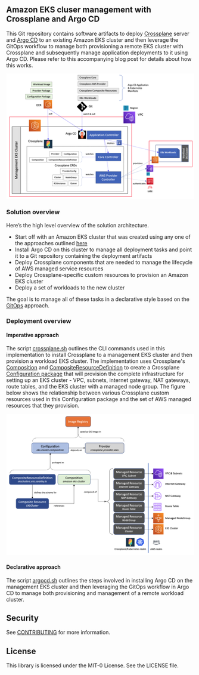 ## Amazon EKS cluser management with Crossplane and Argo CD

This Git repository contains software artifacts to deploy [Crossplane](https://crossplane.io/) server and [Argo CD](https://argoproj.github.io/argo-cd/) to an existing Amazon EKS cluster and then leverage the GitOps workflow to manage both provisioning a remote EKS cluster with Crossplane and subsequently manage application deployments to it using Argo CD. Please refer to this accompanying blog post for details about how this works.

<img class="wp-image-1960 size-full" src="images/Deployment-Architecture.png" alt="Deployment architecture"/>

### Solution overview

Here’s the high level overview of the solution architecture. 
- Start off with an Amazon EKS cluster that was created using any one of the approaches outlined [here](https://docs.aws.amazon.com/eks/latest/userguide/create-cluster.html)
- Install Argo CD on this cluster to manage all deployment tasks and point it to a Git repository containing the deployment artifacts
- Deploy Crossplane components that are needed to manage the lifecycle of AWS managed service resources  
- Deploy Crossplane-specific custom resources to provision an Amazon EKS cluster  
- Deploy a set of workloads to the new cluster  

The goal is to manage all of these tasks in a declarative style based on the [GitOps](https://www.weave.works/blog/what-is-gitops-really) approach.

### Deployment overview

#### Imperative approach
The script [crossplane.sh](https://github.com/aws-samples/eks-gitops-crossplane-argocd/blob/main/crossplane.sh) outlines the CLI commands used in this implementation to install Crossplane to a management EKS cluster and then provision a workload EKS cluster. The implementation uses Crossplane's [Composition](https://crossplane.io/docs/v1.4/concepts/composition.html)  and [CompositeResourceDefinition](https://crossplane.io/docs/v1.4/concepts/composition.html) to create a Crossplane [Configuration package](https://crossplane.io/docs/v1.4/concepts/packages.html#configuration-packages) that will provision the complete infrastructure for setting up an EKS cluster - VPC, subnets, internet gateway, NAT gateways, route tables, and the EKS cluster with a managed node group. The figure below shows the relationship between various Crossplane custom resources used in this Configuration package and the set of AWS managed resources that they provision.

<img class="wp-image-1960 size-full" src="images/Component-Relationship.png" alt="Component Relationship"/>

#### Declarative approach
The script [argocd.sh](https://github.com/aws-samples/eks-gitops-crossplane-argocd/blob/main/argocd.sh) outlines the steps involved in installing Argo CD on the management EKS cluster and then leveraging the GitOps workflow in Argo CD to manage both provisioning and management of a remote workload cluster.

## Security
See [CONTRIBUTING](CONTRIBUTING.md#security-issue-notifications) for more information.

## License
This library is licensed under the MIT-0 License. See the LICENSE file.
